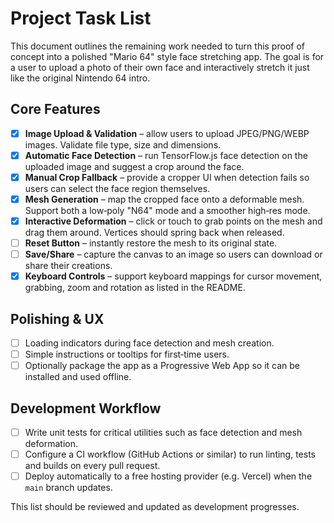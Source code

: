 # Project Task List

This document outlines the remaining work needed to turn this proof of concept into a polished "Mario 64" style face stretching app. The goal is for a user to upload a photo of their own face and interactively stretch it just like the original Nintendo 64 intro.

## Core Features

- [x] **Image Upload & Validation** – allow users to upload JPEG/PNG/WEBP images. Validate file type, size and dimensions.
- [x] **Automatic Face Detection** – run TensorFlow.js face detection on the uploaded image and suggest a crop around the face.
- [x] **Manual Crop Fallback** – provide a cropper UI when detection fails so users can select the face region themselves.
- [x] **Mesh Generation** – map the cropped face onto a deformable mesh. Support both a low‑poly "N64" mode and a smoother high‑res mode.
- [x] **Interactive Deformation** – click or touch to grab points on the mesh and drag them around. Vertices should spring back when released.
- [ ] **Reset Button** – instantly restore the mesh to its original state.
- [ ] **Save/Share** – capture the canvas to an image so users can download or share their creations.
- [x] **Keyboard Controls** – support keyboard mappings for cursor movement, grabbing, zoom and rotation as listed in the README.

## Polishing & UX

- [ ] Loading indicators during face detection and mesh creation.
- [ ] Simple instructions or tooltips for first‑time users.
- [ ] Optionally package the app as a Progressive Web App so it can be installed and used offline.

## Development Workflow

- [ ] Write unit tests for critical utilities such as face detection and mesh deformation.
- [ ] Configure a CI workflow (GitHub Actions or similar) to run linting, tests and builds on every pull request.
- [ ] Deploy automatically to a free hosting provider (e.g. Vercel) when the `main` branch updates.

This list should be reviewed and updated as development progresses.
